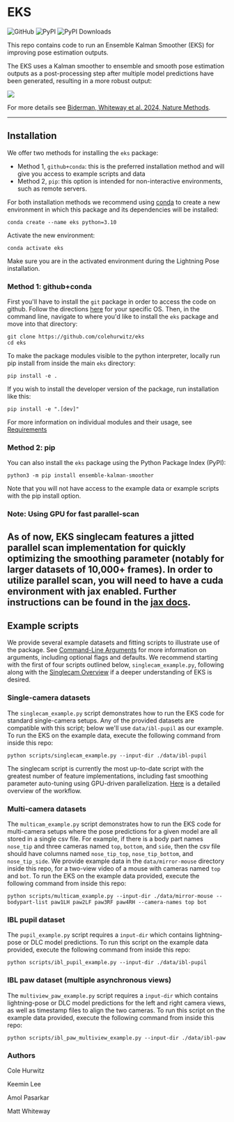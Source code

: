 # EKS

![GitHub](https://img.shields.io/github/license/paninski-lab/eks)
![PyPI](https://img.shields.io/pypi/v/ensemble-kalman-smoother)
![PyPI Downloads](https://static.pepy.tech/badge/ensemble-kalman-smoother/week)

This repo contains code to run an Ensemble Kalman Smoother (EKS) for improving pose estimation outputs.

The EKS uses a Kalman smoother to ensemble and smooth pose estimation outputs as a post-processing
step after multiple model predictions have been generated, resulting in a more robust output:

![](assets/crim13_singlecam.gif)

For more details see [Biderman, Whiteway et al. 2024, Nature Methods](https://rdcu.be/dLP3z).

---

## Installation

We offer two methods for installing the `eks` package:
* Method 1, `github+conda`: this is the preferred installation method and will give you access to example scripts and data
* Method 2, `pip`: this option is intended for non-interactive environments, such as remote servers.

For both installation methods we recommend using
[conda](https://docs.anaconda.com/free/anaconda/install/index.html)
to create a new environment in which this package and its dependencies will be installed:

```
conda create --name eks python=3.10
```

Activate the new environment:
```
conda activate eks
```

Make sure you are in the activated environment during the Lightning Pose installation.

### Method 1: github+conda

First you'll have to install the `git` package in order to access the code on github. 
Follow the directions [here](https://git-scm.com/book/en/v2/Getting-Started-Installing-Git) 
for your specific OS.
Then, in the command line, navigate to where you'd like to install the `eks` package and move 
into that directory:
```
git clone https://github.com/colehurwitz/eks
cd eks
```

To make the package modules visible to the python interpreter, locally run pip 
install from inside the main `eks` directory:

```
pip install -e .
```

If you wish to install the developer version of the package, run installation like this:
```
pip install -e ".[dev]"
```

For more information on individual modules and their usage, see [Requirements](docs/requirements.md)

### Method 2: pip

You can also install the `eks` package using the Python Package Index (PyPI):
```
python3 -m pip install ensemble-kalman-smoother
```
Note that you will not have access to the example data or example scripts with the pip install 
option.

### Note: Using GPU for fast parallel-scan
As of now, EKS singlecam features a jitted parallel scan implementation for quickly optimizing the
smoothing parameter (notably for larger datasets of 10,000+ frames). In order to utilize parallel scan,
you will need to have a cuda environment with jax enabled. Further instructions can be found in the [jax
docs](https://jax.readthedocs.io/en/latest/installation.html).
-------------------------------

## Example scripts

We provide several example datasets and fitting scripts to illustrate use of the package. See
[Command-Line Arguments](docs/command-line_arguments.md) for more information on arguments, 
including optional flags and defaults. We recommend starting with the first of four scripts outlined
below, `singlecam_example.py`, following along with the [Singlecam Overview](docs/singlecam_overview.md)
if a deeper understanding of EKS is desired.

### Single-camera datasets
The `singlecam_example.py` script demonstrates how to run the EKS code for standard single-camera
setups. 
Any of the provided datasets are compatible with this script; below we'll use `data/ibl-pupil` as
our example. 
To run the EKS on the example data, execute the following command from inside this repo:

```console 
python scripts/singlecam_example.py --input-dir ./data/ibl-pupil
```

The singlecam script is currently the most up-to-date script with the greatest number of feature
implementations, including fast smoothing parameter auto-tuning using GPU-driven parallelization.
[Here](docs/singlecam_overview.md) is a detailed overview of the workflow.
 
### Multi-camera datasets
The `multicam_example.py` script demonstrates how to run the EKS code for multi-camera
setups where the pose predictions for a given model are all stored in a single csv file. 
For example, if there is a body part names `nose_tip` and three cameras named 
`top`, `bottom`, and `side`, then the csv file should have columns named
`nose_tip_top`, `nose_tip_bottom`, and `nose_tip_side`.
We provide example data in the `data/mirror-mouse` directory inside this repo, 
for a two-view video of a mouse with cameras named `top` and `bot`. 
To run the EKS on the example data provided, execute the following command from inside this repo:

```console 
python scripts/multicam_example.py --input-dir ./data/mirror-mouse --bodypart-list paw1LH paw2LF paw3RF paw4RH --camera-names top bot
```

### IBL pupil dataset
The `pupil_example.py` script requires a `input-dir` which contains lightning-pose or DLC 
model predictions. 
To run this script on the example data provided, execute the following command from inside this repo:

```console 
python scripts/ibl_pupil_example.py --input-dir ./data/ibl-pupil
```

### IBL paw dataset (multiple asynchronous views)
The `multiview_paw_example.py` script requires a `input-dir` which contains lightning-pose 
or DLC model predictions for the left and right camera views, as well as timestamp files to align 
the two cameras. 
To run this script on the example data provided, execute the following command from inside this repo:

```console 
python scripts/ibl_paw_multiview_example.py --input-dir ./data/ibl-paw
```

### Authors

Cole Hurwitz

Keemin Lee

Amol Pasarkar

Matt Whiteway

